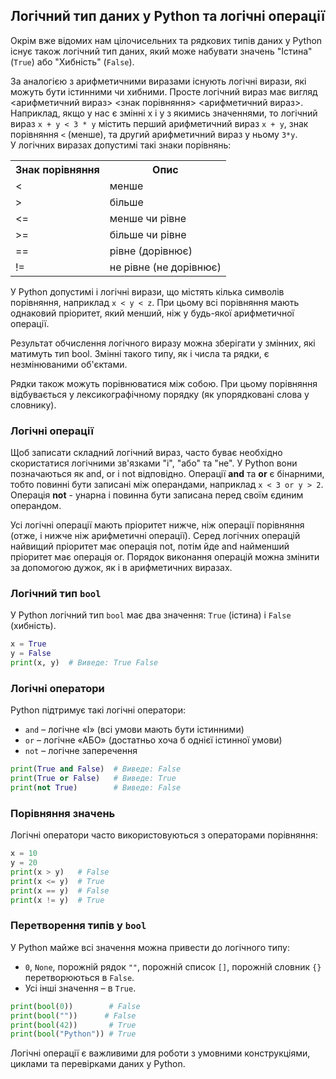 ## Логічний тип даних у Python та логічні операції
Окрім вже відомих нам цілочисельних та рядкових типів даних у Python існує також логічний
тип даних, який може набувати значень "Істина" (`True`) або "Хибність" (`False`).

За аналогією з арифметичними виразами існують логічні вирази, які можуть бути істинними чи хибними.
Просте логічний вираз має вигляд <арифметичний вираз> <знак порівняння> <арифметичний вираз>. 
Наприклад, якщо у нас є змінні x і y з якимись значеннями, то логічний вираз `x + y < 3 * y` 
містить перший арифметичний вираз `x + y`, знак порівняння `<` (менше), та другий арифметичний 
вираз у ньому `3*y`.  
У логічних виразах допустимі такі знаки порівнянь:

<table>
    <tr>
        <th>Знак порівняння</th>
        <th>Опис</th>
    </tr>
    <tr>
        <td><</td>
        <td>менше</td>
    </tr>
    <tr>
        <td>  ></td>
        <td>більше</td>
    </tr>
    <tr>
        <td><=</td>
        <td>менше чи рівне</td>
    </tr>
    <tr>
        <td>>=</td>
        <td>більше чи рівне</td>
    </tr>
    <tr>
        <td>==</td>
        <td>рівне (дорівнює)</td>
    </tr>
    <tr>
        <td>!=</td>
        <td>не рівне (не дорівнює)</td>
    </tr>
</table>

У Python допустимі і логічні вирази, що містять кілька символів порівняння, наприклад `x < y < z`.
При цьому всі порівняння мають однаковий пріоритет, який менший, ніж у будь-якої арифметичної 
операції.

Результат обчислення логічного виразу можна зберігати у змінних, які матимуть тип bool. Змінні 
такого типу, як і числа та рядки, є незмінюваними об'єктами.

Рядки також можуть порівнюватися між собою. При цьому порівняння відбувається у лексикографічному
порядку (як упорядковані слова у словнику).

### Логічні операції
Щоб записати складний логічний вираз, часто буває необхідно скористатися логічними зв'язками 
"і", "або" та "не". У Python вони позначаються як and, or і not відповідно. Операції **and** та **or** 
є бінарними, тобто повинні бути записані між операндами, наприклад `x < 3 or y > 2`. Операція 
**not** - унарна і повинна бути записана перед своїм єдиним операндом.

Усі логічні операції мають пріоритет нижче, ніж операції порівняння (отже, і нижче ніж арифметичні
операції). Серед логічних операцій найвищий пріоритет має операція not, потім йде and найменший
пріоритет має операція or. Порядок виконання операцій можна змінити за допомогою дужок, як і в 
арифметичних виразах.

### Логічний тип `bool`
У Python логічний тип `bool` має два значення: `True` (істина) і `False` (хибність).
```python
x = True
y = False
print(x, y)  # Виведе: True False
```

### Логічні оператори
Python підтримує такі логічні оператори:
- `and` – логічне «І» (всі умови мають бути істинними)
- `or` – логічне «АБО» (достатньо хоча б однієї істинної умови)
- `not` – логічне заперечення

```python
print(True and False)  # Виведе: False
print(True or False)   # Виведе: True
print(not True)        # Виведе: False
```

### Порівняння значень
Логічні оператори часто використовуються з операторами порівняння:
```python
x = 10
y = 20
print(x > y)   # False
print(x <= y)  # True
print(x == y)  # False
print(x != y)  # True
```

### Перетворення типів у `bool`
У Python майже всі значення можна привести до логічного типу:
- `0`, `None`, порожній рядок `""`, порожній список `[]`, порожній словник `{}` перетворюються в `False`.
- Усі інші значення – в `True`.

```python
print(bool(0))        # False
print(bool(""))      # False
print(bool(42))       # True
print(bool("Python")) # True
```

Логічні операції є важливими для роботи з умовними конструкціями, циклами та перевірками даних у Python.

